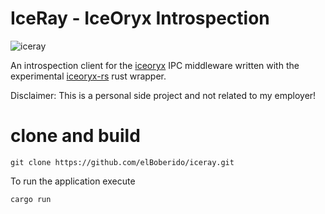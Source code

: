 # IceRay - IceOryx Introspection

![iceray](https://user-images.githubusercontent.com/56729607/73136385-5622c480-404d-11ea-8cd8-037551d92658.png)

An introspection client for the [iceoryx](https://github.com/eclipse/iceoryx) IPC middleware written with the experimental [iceoryx-rs](https://github.com/elBoberido/iceoryx-rs) rust wrapper.

Disclaimer: This is a personal side project and not related to my employer!

# clone and build

```
git clone https://github.com/elBoberido/iceray.git
```

To run the application execute
```
cargo run
```
